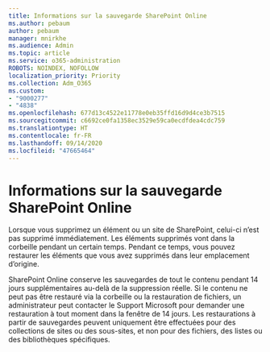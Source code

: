 ```yaml
---
title: Informations sur la sauvegarde SharePoint Online
ms.author: pebaum
author: pebaum
manager: mnirkhe
ms.audience: Admin
ms.topic: article
ms.service: o365-administration
ROBOTS: NOINDEX, NOFOLLOW
localization_priority: Priority
ms.collection: Adm_O365
ms.custom:
- "9000277"
- "4838"
ms.openlocfilehash: 677d13c4522e11778e0eb35ffd16d9d4ce3b7515
ms.sourcegitcommit: c6692ce0fa1358ec3529e59ca0ecdfdea4cdc759
ms.translationtype: HT
ms.contentlocale: fr-FR
ms.lasthandoff: 09/14/2020
ms.locfileid: "47665464"
---
```

# <a name="sharepoint-online-backup-information"></a>Informations sur la sauvegarde SharePoint Online

Lorsque vous supprimez un élément ou un site de SharePoint, celui-ci n’est pas supprimé immédiatement. Les éléments supprimés vont dans la corbeille pendant un certain temps. Pendant ce temps, vous pouvez restaurer les éléments que vous avez supprimés dans leur emplacement d’origine.

SharePoint Online conserve les sauvegardes de tout le contenu pendant 14 jours supplémentaires au-delà de la suppression réelle. Si le contenu ne peut pas être restauré via la corbeille ou la restauration de fichiers, un administrateur peut contacter le Support Microsoft pour demander une restauration à tout moment dans la fenêtre de 14 jours. Les restaurations à partir de sauvegardes peuvent uniquement être effectuées pour des collections de sites ou des sous-sites, et non pour des fichiers, des listes ou des bibliothèques spécifiques.
